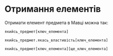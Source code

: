 # Отримання елементів

Отримати елемент предмета в <subject>Мавці</subject> можна так:

```мавка
якийсь_предмет[ключ_елемента]
```

```мавка
якийсь_предмет.якась_властивість[ключ_елемента]
```

```мавка
якийсь_предмет[ключ_елемента][ще_ключ_елемента]
```
